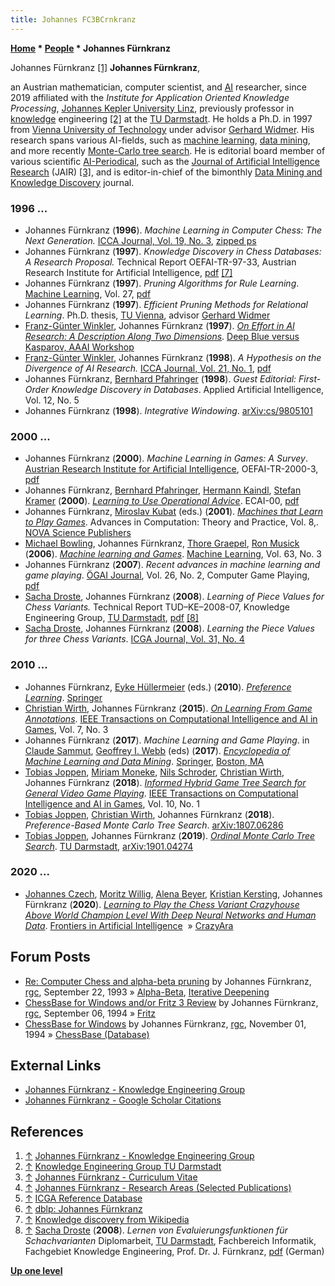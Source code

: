 ```yaml
---
title: Johannes FC3BCrnkranz
---
```

**[Home](Home "Home") \* [People](People "People") \* Johannes Fürnkranz**



 [](http://www.ke.tu-darmstadt.de/staff/juffi) Johannes Fürnkranz <a id="cite-note-1" href="#cite-ref-1">[1]</a> 
**Johannes Fürnkranz**,  

an Austrian mathematician, computer scientist, and [AI](Artificial_Intelligence "Artificial Intelligence") researcher, since 2019 affiliated with the *Institute for Application Oriented Knowledge Processing*, [Johannes Kepler University Linz](https://en.wikipedia.org/wiki/Johannes_Kepler_University_Linz), previously professor in [knowledge](Knowledge "Knowledge") engineering <a id="cite-note-2" href="#cite-ref-2">[2]</a> at the [TU Darmstadt](Darmstadt_University_of_Technology "Darmstadt University of Technology"). He holds a Ph.D. in 1997 from [Vienna University of Technology](Vienna_University_of_Technology "Vienna University of Technology") under advisor [Gerhard Widmer](Mathematician#GWidmer "Mathematician"). His research spans various AI-fields, such as [machine learning](Learning "Learning"), [data mining](https://en.wikipedia.org/wiki/Data_mining), and more recently [Monte-Carlo tree search](Monte-Carlo_Tree_Search "Monte-Carlo Tree Search"). He is editorial board member of various scientific [AI-Periodical](Periodical#AI "Periodical"), such as the [Journal of Artificial Intelligence Research](https://en.wikipedia.org/wiki/Journal_of_Artificial_Intelligence_Research) (JAIR) <a id="cite-note-3" href="#cite-ref-3">[3]</a>, and is editor-in-chief of the bimonthly [Data Mining and Knowledge Discovery](https://en.wikipedia.org/wiki/Data_Mining_and_Knowledge_Discovery) journal. 



### 1996 ...


* Johannes Fürnkranz (**1996**). *Machine Learning in Computer Chess: The Next Generation.* [ICCA Journal, Vol. 19, No. 3](ICGA_Journal#19_3 "ICGA Journal"), [zipped ps](http://www.ofai.at/cgi-bin/get-tr?download=1&paper=oefai-tr-96-11.ps.gz)
* Johannes Fürnkranz (**1997**). *Knowledge Discovery in Chess Databases: A Research Proposal.* Technical Report OEFAI-TR-97-33, Austrian Research Institute for Artificial Intelligence, [pdf](https://citeseerx.ist.psu.edu/viewdoc/download?doi=10.1.1.51.8794&rep=rep1&type=pdf) <a id="cite-note-7" href="#cite-ref-7">[7]</a>
* Johannes Fürnkranz (**1997**). *Pruning Algorithms for Rule Learning*. [Machine Learning](https://en.wikipedia.org/wiki/Machine_Learning_(journal)), Vol. 27, [pdf](https://link.springer.com/content/pdf/10.1023/A:1007329424533.pdf)
* Johannes Fürnkranz (**1997**). *Efficient Pruning Methods for Relational Learning*. Ph.D. thesis, [TU Vienna](Vienna_University_of_Technology "Vienna University of Technology"), advisor [Gerhard Widmer](Mathematician#GWidmer "Mathematician")
* [Franz-Günter Winkler](Franz-G%C3%BCnter_Winkler "Franz-Günter Winkler"), Johannes Fürnkranz (**1997**). *[On Effort in AI Research: A Description Along Two Dimensions](https://www.aaai.org/Library/Workshops/1997/ws97-04-012.php)*. [Deep Blue versus Kasparov, AAAI Workshop](Deep_Blue#AAAI_Workshop "Deep Blue")
* [Franz-Günter Winkler](Franz-G%C3%BCnter_Winkler "Franz-Günter Winkler"), Johannes Fürnkranz (**1998**). *A Hypothesis on the Divergence of AI Research.* [ICCA Journal, Vol. 21, No. 1](ICGA_Journal#21_1 "ICGA Journal"), [pdf](http://members.aon.at/fgwinkler/PAPER/AI_chess.pdf)
* Johannes Fürnkranz, [Bernhard Pfahringer](Bernhard_Pfahringer "Bernhard Pfahringer") (**1998**). *Guest Editorial: First-Order Knowledge Discovery in Databases*. Applied Artificial Intelligence, Vol. 12, No. 5
* Johannes Fürnkranz (**1998**). *Integrative Windowing*. [arXiv:cs/9805101](https://arxiv.org/abs/cs/9805101)


### 2000 ...


* Johannes Fürnkranz (**2000**). *Machine Learning in Games: A Survey*. [Austrian Research Institute for Artificial Intelligence](https://en.wikipedia.org/wiki/Austrian_Research_Institute_for_Artificial_Intelligence), OEFAI-TR-2000-3, [pdf](https://fmfi-uk.hq.sk/Informatika/Strojove%20Ucenie/oefai-tr-2000-31.pdf)
* Johannes Fürnkranz, [Bernhard Pfahringer](Bernhard_Pfahringer "Bernhard Pfahringer"), [Hermann Kaindl](Hermann_Kaindl "Hermann Kaindl"), [Stefan Kramer](index.php?title=Stefan_Kramer&action=edit&redlink=1 "Stefan Kramer (page does not exist)") (**2000**). *[Learning to Use Operational Advice](https://scholar.google.com/citations?view_op=view_citation&hl=en&user=0QXx46sAAAAJ&cstart=20&pagesize=80&citation_for_view=0QXx46sAAAAJ:k_IJM867U9cC)*. ECAI-00, [pdf](http://www.ke.informatik.tu-darmstadt.de/%7Ejuffi/publications/ecai-00.pdf)
* Johannes Fürnkranz, [Miroslav Kubat](Miroslav_Kubat "Miroslav Kubat") (eds.) (**2001**). *[Machines that Learn to Play Games](http://www.novapublishers.org/catalog/product_info.php?products_id=720)*. Advances in Computation: Theory and Practice, Vol. 8,. [NOVA Science Publishers](https://en.wikipedia.org/wiki/Nova_Publishers)
* [Michael Bowling](Michael_Bowling "Michael Bowling"), Johannes Fürnkranz, [Thore Graepel](Thore_Graepel "Thore Graepel"), [Ron Musick](http://dblp.uni-trier.de/pers/hd/m/Musick:Ron) (**2006**). *[Machine learning and Games](https://link.springer.com/article/10.1007/s10994-006-8919-x)*. [Machine Learning](https://en.wikipedia.org/wiki/Machine_Learning_(journal)), Vol. 63, No. 3
* Johannes Fürnkranz (**2007**). *Recent advances in machine learning and game playing*. [ÖGAI Journal](http://www.oegai.at/journal.shtml), Vol. 26, No. 2, Computer Game Playing, [pdf](https://www.ke.tu-darmstadt.de/~juffi/publications/ogai-07.pdf)
* [Sacha Droste](Sacha_Droste "Sacha Droste"), Johannes Fürnkranz (**2008**). *Learning of Piece Values for Chess Variants.* Technical Report TUD–KE–2008-07, Knowledge Engineering Group, [TU Darmstadt](Darmstadt_University_of_Technology "Darmstadt University of Technology"), [pdf](http://www.ke.tu-darmstadt.de/publications/reports/tud-ke-2008-07.pdf) <a id="cite-note-8" href="#cite-ref-8">[8]</a>
* [Sacha Droste](Sacha_Droste "Sacha Droste"), Johannes Fürnkranz (**2008**). *Learning the Piece Values for three Chess Variants*. [ICGA Journal, Vol. 31, No. 4](ICGA_Journal#31_4 "ICGA Journal")


### 2010 ...


* Johannes Fürnkranz, [Eyke Hüllermeier](https://de.wikipedia.org/wiki/Eyke_H%C3%BCllermeier) (eds.) (**2010**). *[Preference Learning](https://link.springer.com/book/10.1007/978-3-642-14125-6)*. [Springer](https://en.wikipedia.org/wiki/Springer_Science%2BBusiness_Media)
* [Christian Wirth](index.php?title=Christian_Wirth&action=edit&redlink=1 "Christian Wirth (page does not exist)"), Johannes Fürnkranz (**2015**). *[On Learning From Game Annotations](http://ieeexplore.ieee.org/document/6861960/)*. [IEEE Transactions on Computational Intelligence and AI in Games](IEEE#TOCIAIGAMES "IEEE"), Vol. 7, No. 3
* Johannes Fürnkranz (**2017**). *Machine Learning and Game Playing*. in [Claude Sammut](https://en.wikipedia.org/wiki/Claude_Sammut), [Geoffrey I. Webb](https://en.wikipedia.org/wiki/Geoff_Webb) (eds) (**2017**). *[Encyclopedia of Machine Learning and Data Mining](https://link.springer.com/referencework/10.1007%2F978-1-4899-7687-1)*. [Springer](https://en.wikipedia.org/wiki/Springer_Science%2BBusiness_Media), [Boston, MA](https://en.wikipedia.org/wiki/Boston)
* [Tobias Joppen](Tobias_Joppen "Tobias Joppen"), [Miriam Moneke](index.php?title=Miriam_Moneke&action=edit&redlink=1 "Miriam Moneke (page does not exist)"), [Nils Schroder](index.php?title=Nils_Schroder&action=edit&redlink=1 "Nils Schroder (page does not exist)"), [Christian Wirth](index.php?title=Christian_Wirth&action=edit&redlink=1 "Christian Wirth (page does not exist)"), Johannes Fürnkranz (**2018**). *[Informed Hybrid Game Tree Search for General Video Game Playing](http://ieeexplore.ieee.org/document/7970136/)*. [IEEE Transactions on Computational Intelligence and AI in Games](IEEE#TOCIAIGAMES "IEEE"), Vol. 10, No. 1
* [Tobias Joppen](Tobias_Joppen "Tobias Joppen"), [Christian Wirth](index.php?title=Christian_Wirth&action=edit&redlink=1 "Christian Wirth (page does not exist)"), Johannes Fürnkranz (**2018**). *Preference-Based Monte Carlo Tree Search*. [arXiv:1807.06286](https://arxiv.org/abs/1807.06286)
* [Tobias Joppen](Tobias_Joppen "Tobias Joppen"), Johannes Fürnkranz (**2019**). *[Ordinal Monte Carlo Tree Search](https://www.groundai.com/project/ordinal-monte-carlo-tree-search/)*. [TU Darmstadt](Darmstadt_University_of_Technology "Darmstadt University of Technology"), [arXiv:1901.04274](https://arxiv.org/abs/1901.04274)


### 2020 ...


* [Johannes Czech](Johannes_Czech "Johannes Czech"), [Moritz Willig](Moritz_Willig "Moritz Willig"), [Alena Beyer](Alena_Beyer "Alena Beyer"), [Kristian Kersting](Kristian_Kersting "Kristian Kersting"), Johannes Fürnkranz (**2020**). *[Learning to Play the Chess Variant Crazyhouse Above World Champion Level With Deep Neural Networks and Human Data](https://www.frontiersin.org/articles/10.3389/frai.2020.00024/full)*. [Frontiers in Artificial Intelligence](https://www.frontiersin.org/journals/artificial-intelligence#)  » [CrazyAra](CrazyAra "CrazyAra")


## Forum Posts


* [Re: Computer Chess and alpha-beta pruning](https://groups.google.com/d/msg/rec.games.chess/XQWb-ZjSsy0/gsXMq42a-FAJ) by Johannes Fürnkranz, [rgc](Computer_Chess_Forums "Computer Chess Forums"), September 22, 1993 » [Alpha-Beta](Alpha-Beta "Alpha-Beta"), [Iterative Deepening](Iterative_Deepening "Iterative Deepening")
* [ChessBase for Windows and/or Fritz 3 Review](https://groups.google.com/d/msg/rec.games.chess/SQ0yY1WJBew/pwEz0FxLA2kJ) by Johannes Fürnkranz, [rgc](Computer_Chess_Forums "Computer Chess Forums"), September 06, 1994 » [Fritz](Fritz "Fritz")
* [ChessBase for Windows](https://groups.google.com/d/msg/rec.games.chess/Qmw9KEjQzD4/BVfhGVu2pJIJ) by Johannes Fürnkranz, [rgc](Computer_Chess_Forums "Computer Chess Forums"), November 01, 1994 » [ChessBase (Database)](ChessBase_(Database) "ChessBase (Database)")


## External Links


* [Johannes Fürnkranz - Knowledge Engineering Group](http://www.ke.tu-darmstadt.de/staff/juffi)
* [Johannes Fürnkranz - Google Scholar Citations](https://scholar.google.com/citations?user=sfTn4wEAAAAJ)


## References


1. <a id="cite-ref-1" href="#cite-note-1">↑</a> [Johannes Fürnkranz - Knowledge Engineering Group](http://www.ke.tu-darmstadt.de/staff/juffi)
2. <a id="cite-ref-2" href="#cite-note-2">↑</a> [Knowledge Engineering Group TU Darmstadt](http://www.ke.informatik.tu-darmstadt.de/)
3. <a id="cite-ref-3" href="#cite-note-3">↑</a> [Johannes Fürnkranz - Curriculum Vitae](http://www.ke.informatik.tu-darmstadt.de/%7Ejuffi/cv.html)
4. <a id="cite-ref-4" href="#cite-note-4">↑</a> [Johannes Fürnkranz - Research Areas (Selected Publications)](http://www.ke.informatik.tu-darmstadt.de/%7Ejuffi/publications/publications-sel.html)
5. <a id="cite-ref-5" href="#cite-note-5">↑</a> [ICGA Reference Database](ICGA_Journal#RefDB "ICGA Journal")
6. <a id="cite-ref-6" href="#cite-note-6">↑</a> [dblp: Johannes Fürnkranz](http://www.informatik.uni-trier.de/~ley/db/indices/a-tree/f/F=uuml=rnkranz%3AJohannes.html)
7. <a id="cite-ref-7" href="#cite-note-7">↑</a> [Knowledge discovery from Wikipedia](https://en.wikipedia.org/wiki/Knowledge_discovery)
8. <a id="cite-ref-8" href="#cite-note-8">↑</a> [Sacha Droste](Sacha_Droste "Sacha Droste") (**2008**). *Lernen von Evaluierungsfunktionen für Schachvarianten* Diplomarbeit, [TU Darmstadt](Darmstadt_University_of_Technology "Darmstadt University of Technology"), Fachbereich Informatik, Fachgebiet Knowledge Engineering, Prof. Dr. J. Fürnkranz, [pdf](http://www.ke.tu-darmstadt.de/lehre/arbeiten/diplom/2008/Droste_Sacha.pdf) (German)

**[Up one level](People "People")**







 
